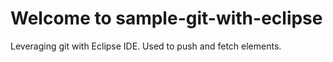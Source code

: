 # Welcome to sample-git-with-eclipse
Leveraging git with Eclipse IDE. Used to push and fetch elements.
